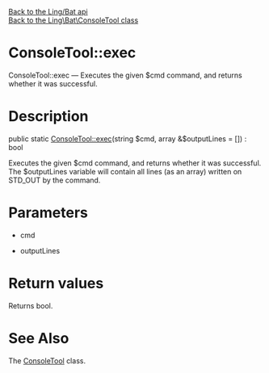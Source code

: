 [Back to the Ling/Bat api](https://github.com/lingtalfi/Bat/blob/master/doc/api/Ling/Bat.md)<br>
[Back to the Ling\Bat\ConsoleTool class](https://github.com/lingtalfi/Bat/blob/master/doc/api/Ling/Bat/ConsoleTool.md)


ConsoleTool::exec
================



ConsoleTool::exec — Executes the given $cmd command, and returns whether it was successful.




Description
================


public static [ConsoleTool::exec](https://github.com/lingtalfi/Bat/blob/master/doc/api/Ling/Bat/ConsoleTool/exec.md)(string $cmd, array &$outputLines = []) : bool




Executes the given $cmd command, and returns whether it was successful.
The $outputLines variable will contain all lines (as an array) written on STD_OUT by the command.




Parameters
================


- cmd

    

- outputLines

    


Return values
================

Returns bool.








See Also
================

The [ConsoleTool](https://github.com/lingtalfi/Bat/blob/master/doc/api/Ling/Bat/ConsoleTool.md) class.



